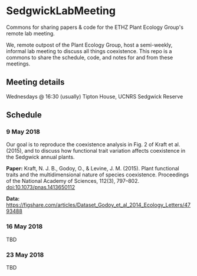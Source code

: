 # SedgwickLabMeeting
Commons for sharing papers &amp; code for the ETHZ Plant Ecology Group's remote lab meeting.

We, remote outpost of the Plant Ecology Group, host a semi-weekly, informal lab meeting to discuss all things coexistence. This repo is a commons to share the schedule, code, and notes for and from these meetings.

## Meeting details
Wednesdays @ 16:30 (usually)
Tipton House, UCNRS Sedgwick Reserve

## Schedule
### 9 May 2018
Our goal is to reproduce the coexistence analysis in Fig. 2 of Kraft et al. (2015), and to discuss how functional trait variation affects coexistence in the Sedgwick annual plants.

**Paper:**
Kraft, N. J. B., Godoy, O., & Levine, J. M. (2015). Plant functional traits and the multidimensional nature of species coexistence. Proceedings of the National Academy of Sciences, 112(3), 797–802. [doi:10.1073/pnas.1413650112](http://dx.doi.org/10.1073/pnas.1413650112)

**Data:**
https://figshare.com/articles/Dataset_Godoy_et_al_2014_Ecology_Letters/4793488

### 16 May 2018
TBD

### 23 May 2018
TBD
